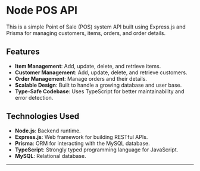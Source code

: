 # Node POS API

This is a simple Point of Sale (POS) system API built using Express.js and Prisma for managing customers, items, orders, and order details.

## Features

- **Item Management**: Add, update, delete, and retrieve items.
- **Customer Management**: Add, update, delete, and retrieve customers.
- **Order Management**: Manage orders and their details.
- **Scalable Design**: Built to handle a growing database and user base.
- **Type-Safe Codebase**: Uses TypeScript for better maintainability and error detection.

## Technologies Used

- **Node.js**: Backend runtime.
- **Express.js**: Web framework for building RESTful APIs.
- **Prisma**: ORM for interacting with the MySQL database.
- **TypeScript**: Strongly typed programming language for JavaScript.
- **MySQL**: Relational database.

---
